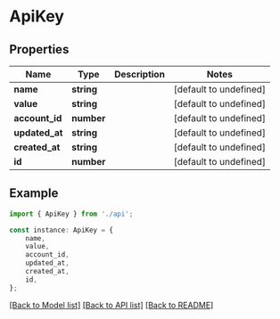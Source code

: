 # ApiKey


## Properties

Name | Type | Description | Notes
------------ | ------------- | ------------- | -------------
**name** | **string** |  | [default to undefined]
**value** | **string** |  | [default to undefined]
**account_id** | **number** |  | [default to undefined]
**updated_at** | **string** |  | [default to undefined]
**created_at** | **string** |  | [default to undefined]
**id** | **number** |  | [default to undefined]

## Example

```typescript
import { ApiKey } from './api';

const instance: ApiKey = {
    name,
    value,
    account_id,
    updated_at,
    created_at,
    id,
};
```

[[Back to Model list]](../README.md#documentation-for-models) [[Back to API list]](../README.md#documentation-for-api-endpoints) [[Back to README]](../README.md)
